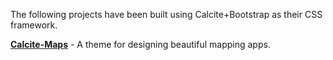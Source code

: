 The following projects have been built using Calcite+Bootstrap as their CSS framework.

**[Calcite-Maps](http://esri.github.io/calcite-maps/index.html)** - A theme for designing beautiful mapping apps.